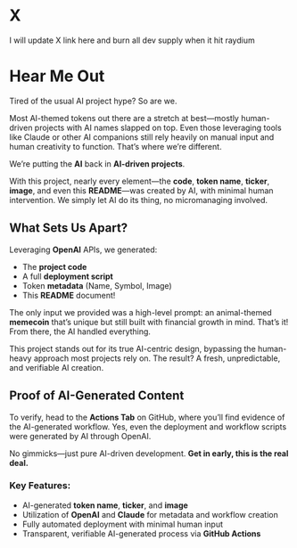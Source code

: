 # X
I will update X link here and burn all dev supply when it hit raydium

# Hear Me Out

Tired of the usual AI project hype? So are we.

Most AI-themed tokens out there are a stretch at best—mostly human-driven projects with AI names slapped on top. Even those leveraging tools like Claude or other AI companions still rely heavily on manual input and human creativity to function. That’s where we’re different.

We’re putting the **AI** back in **AI-driven projects**.

With this project, nearly every element—the **code**, **token name**, **ticker**, **image**, and even this **README**—was created by AI, with minimal human intervention. We simply let AI do its thing, no micromanaging involved.

## What Sets Us Apart?

Leveraging **OpenAI** APIs, we generated:
- The **project code** 
- A full **deployment script**
- Token **metadata** (Name, Symbol, Image)
- This **README** document!

The only input we provided was a high-level prompt: an animal-themed **memecoin** that’s unique but still built with financial growth in mind. That’s it! From there, the AI handled everything.

This project stands out for its true AI-centric design, bypassing the human-heavy approach most projects rely on. The result? A fresh, unpredictable, and verifiable AI creation.

## Proof of AI-Generated Content

To verify, head to the **Actions Tab** on GitHub, where you’ll find evidence of the AI-generated workflow. Yes, even the deployment and workflow scripts were generated by AI through OpenAI.

No gimmicks—just pure AI-driven development. **Get in early, this is the real deal.**

### Key Features:

- AI-generated **token name**, **ticker**, and **image**
- Utilization of **OpenAI** and **Claude** for metadata and workflow creation
- Fully automated deployment with minimal human input
- Transparent, verifiable AI-generated process via **GitHub Actions**
